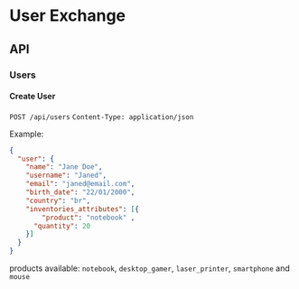 # User Exchange

## API

### Users

#### Create User

`POST /api/users`
`Content-Type: application/json`

Example:

```json
{
  "user": {
    "name": "Jane Doe",
    "username": "Janed",
    "email": "janed@email.com",
    "birth_date": "22/01/2000",
    "country": "br",
    "inventories_attributes": [{
     	"product": "notebook" ,
      "quantity": 20
    }]
  }
}
```

products available: `notebook`, `desktop_gamer`, `laser_printer`, `smartphone` and `mouse`
